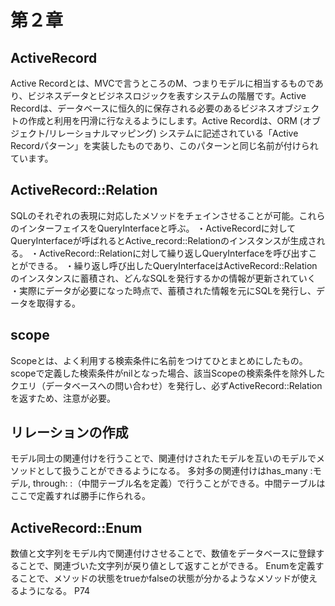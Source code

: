 # 第２章
## ActiveRecord
Active Recordとは、MVCで言うところのM、つまりモデルに相当するものであり、ビジネスデータとビジネスロジックを表すシステムの階層です。Active Recordは、データベースに恒久的に保存される必要のあるビジネスオブジェクトの作成と利用を円滑に行なえるようにします。Active Recordは、ORM (オブジェクト/リレーショナルマッピング) システムに記述されている「Active Recordパターン」を実装したものであり、このパターンと同じ名前が付けられています。
## ActiveRecord::Relation
SQLのそれぞれの表現に対応したメソッドをチェインさせることが可能。これらのインターフェイスをQueryInterfaceと呼ぶ。
・ActiveRecordに対してQueryInterfaceが呼ばれるとActive_record::Relationのインスタンスが生成される。
・ActiveRecord::Relationに対して繰り返しQueryInterfaceを呼び出すことができる。
・繰り返し呼び出したQueryInterfaceはActiveRecord::Relationのインスタンスに蓄積され、どんなSQLを発行するかの情報が更新されていく
・実際にデータが必要になった時点で、蓄積された情報を元にSQLを発行し、データを取得する。
## scope
Scopeとは、よく利用する検索条件に名前をつけてひとまとめにしたもの。
scopeで定義した検索条件がnilとなった場合、該当Scopeの検索条件を除外したクエリ（データベースへの問い合わせ）を発行し、必ずActiveRecord::Relationを返すため、注意が必要。

 ## リレーションの作成
 モデル同士の関連付けを行うことで、関連付けされたモデルを互いのモデルでメソッドとして扱うことができるようになる。
 多対多の関連付けはhas_many :モデル, through: :（中間テーブル名を定義）で行うことができる。中間テーブルはここで定義すれば勝手に作られる。

## ActiveRecord::Enum
数値と文字列をモデル内で関連付けさせることで、数値をデータベースに登録することで、関連づいた文字列が戻り値として返すことができる。
Enumを定義することで、メソッドの状態をtrueかfalseの状態が分かるようなメソッドが使えるようになる。
P74

